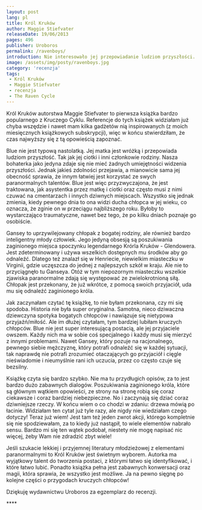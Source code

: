 ```yaml
---
layout: post
lang: pl
title: Król Kruków
author: Maggie Stiefvater
releaseDate: 19/06/2013
pages: 496
publisher: Uroboros
permalink: /ravenboys/
introduction: Nie interesowało jej przepowiadanie ludziom przyszłości. Wolała wyruszyć na poszukiwanie własnej.
image: /assets/img/posty/ravenboys.jpg
category: 'recenzja'
tags:
 - Król Kruków
 - Maggie Stiefvater
 - recenzja
 - The Raven Cycle
---
```


  Król Kruków autorstwa Maggie Stiefvater to pierwsza książka bardzo popularnego z Kruczego Cyklu. Referencje do tych książek widziałam już chyba wszędzie i nawet mam kilka gadżetów nią inspirowanych (z moich miesięcznych książkowych subskrypcji), więc w końcu stwierdziłam, że czas najwyższy się z tą opowieścią zapoznać.

  Blue nie jest typową nastolatką. Jej matka jest wróżką i przepowiada ludziom przyszłość. Tak jak jej ciotki i inni członkowie rodziny. Nasza bohaterka jako jedyna zdaje się nie mieć żadnych umiejętności widzenia przyszłości. Jednak jakieś zdolności przejawia, a mianowicie sama jej obecność sprawia, że innym łatwiej jest korzystać ze swych paranormalnych talentów. Blue jest więc przyzwyczajona, że jest traktowana, jak asystentka przez matkę i ciotki oraz często musi z nimi czuwać na cmentarzach i innych dziwnych miejscach. Wszystko się jednak zmienia, kiedy pewnego dnia to ona widzi ducha chłopca w jej wieku, co oznacza, że zginie on w przeciągu najbliższego roku. Byłoby to wystarczająco traumatyczne, nawet bez tego, że po kilku dniach poznaje go osobiście.

  Gansey to uprzywilejowany chłopak z bogatej rodziny, ale również bardzo inteligentny młody człowiek. Jego jedyną obsesją są poszukiwania zaginionego miejsca spoczynku legendarnego Krórla Kruków - Glendowera. Jest zdeterminowany i używa wszelkich dostępnych mu środków aby go odnaleźć. Dlatego też znalazł się w Henriecie, niewielkim miasteczku w Virginii, gdzie uczęszcza do jednej z najlepszych szkół w kraju. Ale nie to przyciągnęło tu Ganseya. Otóż w tym niepozornym miasteczku wszelkie zjawiska paranormalne zdają się występować ze zwielokrotnioną siłą. Chłopak jest przekonany, że już wkrótce, z pomocą swoich przyjaciół, uda mu się odnaleźć zaginionego króla.

  Jak zaczynałam czytać tę książkę, to nie byłam przekonana, czy mi się spodoba. Historia nie była super oryginalna. Samotna, nieco dziwaczna dziewczyna spotyka bogatych chłopców i nawiązuje się nietypowa przyjaźń/miłość. Ale im dłużej czytałam, tym bardziej lubiłam kruczych chłopców. Blue nie jest super interesującą postacią, ale jej przyjaciele owszem. Każdy nich ma w sobie coś specjalnego i każdy musi się mierzyć z innymi problemami. Nawet Gansey, który pozuje na racjonalnego, pewnego siebie mężczyznę, który potrafi odnaleźć się w każdej sytuacji, tak naprawdę nie potrafi zrozumieć otaczających go przyjaciół i cięgle nieświadomie i nieumyślnie rani ich uczucia, przez co często czuje się bezsilny.

  Książkę czyta się bardzo szybko. Nie ma tu przydługich opisów, za to jest bardzo dużo zabawnych dialogów. Poszukiwania zaginionego króla, które są głównym wątkiem opowieści, ze strony na stronę robią się coraz ciekawsze i coraz bardziej niebezpieczne. No i zaczynają się dziać coraz dziwniejsze rzeczy. W końcu wiem o co chodzi w zdaniu: drzewa mówią po łacinie. Widziałam ten cytat już tyle razy, ale nigdy nie wiedziałam czego dotyczy! Teraz już wiem! Jest tam też jeden zwrot akcji, którego kompletnie się nie spodziewałam, za to kiedy już nastąpił, to wiele elementów nabrało sensu. Bardzo mi się ten wątek podobał, niestety nie mogę napisać nic więcej, żeby Wam nie zdradzić zbyt wiele!

  Jeśli szukacie lekkiej i przyjemnej literatury młodzieżowej z elementami paranormalnymi to Król Kruków jest świetnym wyborem. Autorka ma wyjątkowy talent do tworzenia postaci, z którymi łatwo się identyfikować, i które łatwo lubić. Ponadto książka pełna jest zabawnych konwersacji oraz magii, która sprawia, że wszystko jest możliwe. Ja na pewno sięgnę po kolejne części o przygodach kruczych chłopców!

  Dziękuję wydawnictwu Uroboros za egzemplarz do recenzji.

  \*\*\*\*
